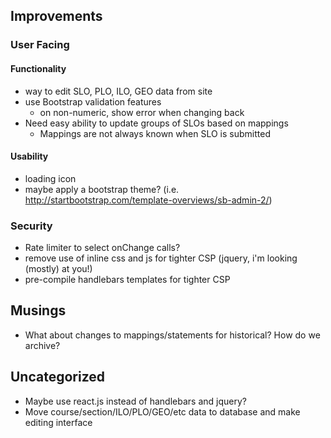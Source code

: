 ## Improvements
### User Facing
#### Functionality
- way to edit SLO, PLO, ILO, GEO data from site
- use Bootstrap validation features
    - on non-numeric, show error when changing back
- Need easy ability to update groups of SLOs based on mappings
    - Mappings are not always known when SLO is submitted
    
#### Usability
- loading icon
- maybe apply a bootstrap theme? (i.e. http://startbootstrap.com/template-overviews/sb-admin-2/)

### Security
- Rate limiter to select onChange calls?
- remove use of inline css and js for tighter CSP (jquery, i'm looking (mostly) at you!)
- pre-compile handlebars templates for tighter CSP

## Musings
- What about changes to mappings/statements for historical? How do we archive?

## Uncategorized
- Maybe use react.js instead of handlebars and jquery?
- Move course/section/ILO/PLO/GEO/etc data to database and make editing interface